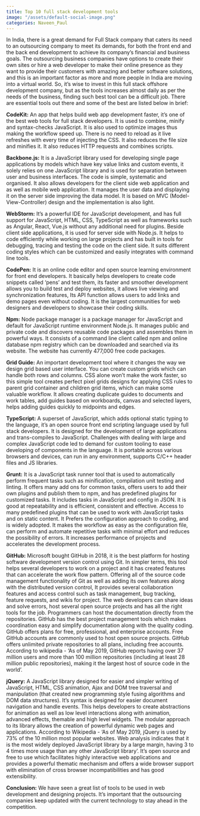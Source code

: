 ```yaml
---
title: Top 10 full stack development tools
image: "/assets/default-social-image.png"
categories: Naveen_Paul
---
```


In India, there is a great demand for Full Stack company that caters its need to an outsourcing company to meet its demands, for both the front end and the back end development to achieve its company’s financial and business goals. The outsourcing business companies have options to create their own sites or hire a web developer to make their online presence as they want to provide their customers with amazing and better software solutions, and this is an important factor as more and more people in India are moving into a virtual world. So, it’s wise to invest in this full stack offshore development company, but as the tools increases almost daily as per the needs of the business, finding such best tool can be a difficult job. There are essential tools out there and some of the best are listed below in brief:

**CodeKit:**
An app that helps build web app development faster, it’s one of the best web tools for full stack developers. It is used to combine, minify and syntax-checks JavaScript. It is also used to optimize images thus making the workflow speed up. There is no need to reload as it live refreshes with every time of injecting the CSS. It also reduces the file size and minifies it. It also reduces HTTP requests and combines scripts.
 
**Backbone.js:**
It is a JavaScript library used for developing single page applications by models which have key value links and custom events, it solely relies on one JavaScript library and is used for separation between user and business interfaces. The code is simple, systematic and organised. It also allows developers for the client side web application and as well as mobile web application. It manages the user data and displaying it on the server side improving the data model. It is based on MVC (Model-View-Controller) design and the implementation is also light.

**WebStorm:**
It’s a powerful IDE for JavaScript development, and has full support for JavaScript, HTML, CSS, TypeScript as well as frameworks such as Angular, React, Vue.js without any additional need for plugins. Beside client side applications, it is used for server side with Node.js. It helps to code efficiently while working on large projects and has built in tools for debugging, tracing and testing the code on the client side. It suits different coding styles which can be customized and easily integrates with command line tools.

**CodePen:**
It is an online code editor and open source learning environment for front end developers. It basically helps developers to create code snippets called ‘pens’ and test them, its faster and smoother development allows you to build test and deploy websites, it allows live viewing and synchronization features, Its API function allows users to add links and demo pages even without coding. It is the largest communities for web designers and developers to showcase their coding skills.

**Npm:**
Node package manager is a package manager for JavaScript and default for JavaScript runtime environment Node.js. It manages public and private code and discovers reusable code packages and assembles them in powerful ways. It consists of a command line client called npm and online database npm registry which can be downloaded and searched via its website. The website has currently 477,000 free code packages.

**Grid Guide:**
An important development tool where it changes the way we design grid based user interface. You can create custom grids which can handle both rows and columns. CSS alone won’t make the work faster, so this simple tool creates perfect pixel grids designs for applying CSS rules to parent grid container and children grid items, which can make some valuable workflow. It allows creating duplicate guides to documents and work tables, add guides based on workboards, canvas and selected layers, helps adding guides quickly to midpoints and edges.

**TypeScript:**
A superset of JavaScript, which adds optional static typing to the language, it’s an open source front end scripting language used by full stack developers. It is designed for the development of large applications and trans-compiles to JavaScript. Challenges with dealing with large and complex JavaScript code led to demand for custom tooling to ease developing of components in the language. It is portable across various browsers and devices, can run in any environment, supports C/C++ header files and JS libraries.

**Grunt:**
It is a JavaScript task runner tool that is used to automatically perform frequent tasks such as minification, compilation unit testing and linting. It offers many add ons for common tasks, offers users to add their own plugins and publish them to npm, and has predefined plugins for customized tasks. It includes tasks in JavaScript and config in JSON. It is good at repeatability and is efficient, consistent and effective. Access to many predefined plugins that can be used to work with JavaScript tasks and on static content. It Prefers the configuration approach to coding, and is widely adopted. It makes the workflow as easy as the configuration file, can perform and automate repetitive tasks with minimal effort and reduces the possibility of errors. It increases performance of projects and accelerates the development process.

**GitHub:**
Microsoft bought GitHub in 2018, it is the best platform for hosting software development version control using Git. In simpler terms, this tool helps several developers to work on a project and it has created features that can accelerate the work flow pattern. Offering all of the source code management functionality of Git as well as adding its own features along with the distributed version control, It provides several collaboration features and access control such as task management, bug tracking, feature requests, and wikis for project. The web developers can share ideas and solve errors, host several open source projects and has all the right tools for the job. Programmers can host the documentation directly from the repositories. GitHub has the best project management tools which makes coordination easy and simplify documentation along with the quality coding. GitHub offers plans for free, professional, and enterprise accounts. Free GitHub accounts are commonly used to host open source projects. GitHub offers unlimited private repositories to all plans, including free accounts. According to wikipedia - ‘As of May 2019, GitHub reports having over 37 million users and more than 100 million repositories (including at least 28 million public repositories), making it the largest host of source code in the world’.

**jQuery:**
A JavaScript library designed for easier and simpler writing of JavaScript, HTML, CSS animation, Ajax and DOM tree traversal and manipulation (that created new programming style fusing algorithms and DOM data structures). It’s syntax is designed for easier document navigation and handle events. This helps developers to create abstractions for animation as well as low level interactions along with animation, advanced effects, themable and high level widgets. The modular approach to its library allows the creation of powerful dynamic web pages and applications. According to Wikipedia - ‘As of May 2019, jQuery is used by 73% of the 10 million most popular websites. Web analysis indicates that it is the most widely deployed JavaScript library by a large margin, having 3 to 4 times more usage than any other JavaScript library’. It’s open source and free to use which facilitates highly interactive web applications and provides a powerful thematic mechanism and offers a wide browser support with elimination of cross browser incompatibilities and has good extensibility.

**Conclusion:**
We have seen a great list of tools to be used in web development and designing projects. It’s important that the outsourcing companies keep updated with the current technology to stay ahead in the competition.